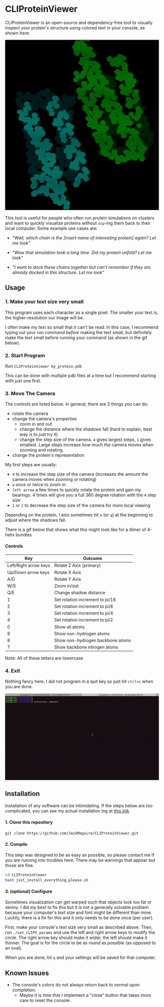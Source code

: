 # CLIProteinViewer

CLIProteinViewer is an open-source and dependency-free tool to visually inspect your protein's structure using colored text in your console, as shown here:

![CLIPV](CLIPV.png)

This tool is useful for people who often run protein simulations on clusters and want to quickly visualize proteins without `scp`-ing them back to their local computer. Some example use cases are:

- _"Wait, which chain is the [insert name of interesting protein] again? Let me look"_

- _"Wow that simulation took a long time. Did my protein unfold? Let me look"_

- _"I want to dock these chains together but can't remember if they are already docked in this structure. Let me look"_

## Usage

### 1. Make your text size very small

This program uses each character as a single pixel.
The smaller your text is, the higher-resolution our image will be.

I often make my text so small that it can't be read.
In this case, I recommend typing out your run command _before_ making the text small,
but definitely make the text small before running your command (as shown in the gif below).

### 2. Start Program

Run `CLIProteinViewer my_protein.pdb`

This can be done with multiple pdb files at a time
but I recommend starting with just one first.

### 3. Move The Camera

The controls are listed below. In general, there are 3 things you can do:
- rotate the camera
- change the camera's properties
  - zoom in and out
  - change the distance where the shadows fall (hard to explain, best way is to just try it)
  - change the step size of the camera. `4` gives largest steps, `1` gives smallest. Large steps increase how much the camera moves when zooming and rotating.
- change the protein's representation


My first steps are usually:
- `4` to increase the step size of the camera
(increases the amount the camera moves when zooming or rotating)
- `w` once or twice to zoom in
- `left arrow` a few times to quickly rotate the protein and gain my bearings. 4 times will give you a full 360 degree rotation with the `4` step size
- `1` or `2` to decrease the step size of the camera for more local viewing

Depending on the protein, I also sometimes hit `e` (or `q`) at the beginning to adjust where the shadows fall.

There is a gif below that shows what this might look like for a dimer of 4-helix bundles

#### Controls

| Key | Outcome |
| - | - |
| Left/Right arrow keys | Rotate Z Axis (primary) |
| Up/Down arrow keys | Rotate X Axis |
| A/D | Rotate Y Axis |
| W/S | Zoom in/out |
| Q/E | Change shadow distance |
| 1 | Set rotation increment to pi/16 |
| 2 | Set rotation increment to pi/8 |
| 3 | Set rotation increment to pi/4 |
| 4 | Set rotation increment to pi/2 |
| 0 | Show all atoms |
| 9 | Show non-hydrogen atoms |
| 8 | Show non-hydrogen backbone atoms |
| 7 | Show backbone nitrogen atoms |

Note: All of these letters are lowercase


### 4. Exit

Nothing fancy here.
I did not program in a quit key so just hit `ctrl+c` when you are done.

![CLIPV](CLIPV_preview.gif)

## Installation

Installation of any software can be intimidating.
If the steps below are too complicated, you can see my actual installation log at [this link](install_log.md)

#### 1. Clone this repository

`git clone https://github.com/JackMaguire/CLIProteinViewer.git`

#### 2. Compile

This step was designed to be as easy as possible,
so please contact me if you are running into troubles here.
There may be warnings that appear but those are fine.

```sh
cd CLIProteinViewer
bash just_install_everything_please.sh
```

#### 3. (optional) Configure

Sometimes visualization can get warped such that objects look too fat or skinny.
I did my best to fix this but it is not a generally solvable problem
because your computer's text size and font might be different than mine.
Luckily, there is a fix for this and it only needs to be done once (per user).

First, make your console's text size very small as described above.
Then, run `./set_CLIPV_params` and use the left and right arrow keys to modify the circle.
The right arrow key should make it wider, the left should make it thinner.
The goal is for the circle to be as round as possible (as opposed to an oval).

When you are done, hit `q` and your settings will be saved for that computer.

## Known Issues

- The console's colors do not always return back to normal upon completion.
  - Maybe it is time that I implement a "close" button that takes more care to reset the console.
